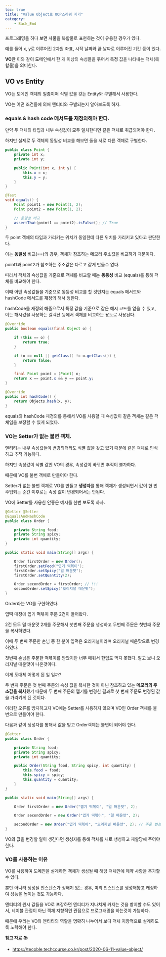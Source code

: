 ```yaml
---
toc: true
title: "Value Object로 OOP스러워 지기"
category:
    - Back_End
---
```

프로그래밍을 하다 보면 사물을 복합물로 표현하는 것이 유용한 경우가 있다.

예를 들어 x, y로 이루어진 2차원 좌표, 시작 날짜와 끝 날짜로 이루어진 기간 등이 있다.

**VO**란 이와 같이 도메인에서 한 개 이상의 속성들을 묶어서 특정 값을 나타내는 객체$($복합물)을 의미한다.

## VO vs Entity

VO는 도메인 객체의 일종이며 식별 값을 갖는 Entity와 구별해서 사용한다.

VO는 어떤 조건들에 의해 엔티티와 구별되는지 알아보도록 하자.

### equals & hash code 메서드를 재정의해야 한다.

만약 두 객체의 타입과 내부 속성값이 모두 일치한다면 같은 객체로 취급되어야 한다.

하지만 실제로 두 객체의 동일성 비교를 해보면 둘을 서로 다른 객체로 구별한다.

```java
public class Point {
    private int x;
    private int y;

    public Point(int x, int y) {
        this.x = x;
        this.y = y;
    }
}

@Test
void equals() {
    Point point1 = new Point(1, 2);
    Point point2 = new Point(1, 2);

    // 동일성 비교
    assertThat(point1 == point2).isFalse(); // True
}
```

두 point 객체의 타입과 가리키는 위치가 동일한데 다른 위치를 가리키고 있다고 판단한다.

이는 **동일성** 비교$($==)의 경우, 객체가 참조하는 메모리 주소값을 비교하기 때문이다.

point1과 point2가 참조하는 주소값은 다르고 같게 만들수 없다.

따라서 객체의 속성값을 기준으로 객체를 비교할 때는 **동등성** 비교 $($equals)를 통해 객체를 비교해야 한다.

이때 어떤 속성값들을 기준으로 동등성 비교를 할 것인지는 equals 메서드와 hashCode 메서드를 재정의 해서 정한다.

hashCode를 재정의 해줌으로서 특정 값을 기준으로 같은 해시 코드를 얻을 수 있고, 이는 해시값을 사용하는 컬렉션 등에서 객체를 비교하는 용도로 사용된다.

```java
@Override
public boolean equals(final Object o) {

    if (this == o) {
        return true;
    }

    if (o == null || getClass() != o.getClass()) {
        return false;
    }

    final Point point = (Point) o;
    return x == point.x && y == point.y;
}

@Override
public int hashCode() {
    return Objects.hash(x, y);
}
```

equals와 hashCode 재정의를 통해서 VO를 사용할 때 속성값이 같은 객체는 같은 객체임을 보장할 수 있게 되었다.

### VO는 Setter가 없는 불변 객체.

엔티티는 내부 속성값들이 변경되더라도 식별 값을 갖고 있기 때문에 같은 객체로 인식하고 추적 가능하다.

하지만 속성값이 식별 값인 VO의 경우, 속성값이 바뀌면 추적이 불가하다.

때문에 VO를 불변 객체로 만들어야 한다.

Setter가 없는 불변 객체로 VO를 만들고 **생성자**를 통해 객체가 생성되면서 값이 한 번 주입되는 순간 이후로는 속성 값이 변경되어서는 안된다.

VO에 Setter를 사용한 안좋은 예시를 한번 보도록 하자.

```java
@Getter @Setter
@EqualsAndHashCode
public class Order {

    private String food;
    private String spicy;
    private int quantity;
}

public static void main(String[] args) {

    Order firstOrder = new Order();
    firstOrder.setFood("엽기 떡볶이");
    firstOrder.setSpicy("덜 매운맛");
    firstOrder.setQuantity(2);

    Order secondOrder = firstOrder; // !!!
    secondOrder.setSpicy("오리지널 매운맛");
}
```

Order라는 VO를 구현하였다.

엽떡 매장에 엽기 떡볶이 주문 2건이 들어왔다.

2건 모두 덜 매운맛 2개를 주문해서 첫번째 주문을 생성하고 두번째 주문은 첫번째 주문을 복사하였다.

이때 두 번째 주문한 손님 중 한 분이 엽떡은 오리지널이라며 오리지널 매운맛으로 변경하였다.

첫번째 손님은 주문한 떡볶이를 받았지만 너무 매워서 한입도 먹지 못했다. 알고 보니 오리지널 매운맛이 나온것이다.

이게 도대체 어떻게 된 일 일까?

두 번째 주문은 첫 번째 주문의 속성 값을 복사한 것이 아닌 참조하고 있는 **메모리의 주소값을 복사**했기 때문에 두 번째 주문의 맵기를 변경한 결과로 첫 번째 주문도 변경된 값을 가리키게 된 것이다.

이러한 오류를 방지하고자 VO에는 Setter를 사용하지 않으며 VO인 Order 객체를 불변으로 만들어야 한다.

다음과 같이 생성자를 통해서 값을 받고 Order객체는 불변이 되어야 한다.

```java
@Getter
public class Order {

    private String food;
    private String spicy;
    private int quantity;

    public Order(String food, String spicy, int quantity) {
        this.food = food;
        this.spicy = spicy;
        this.quantity = quantity;
    }
}

public static void main(String[] args) {

    Order firstOrder = new Order("엽기 떡볶이", "덜 매운맛", 2);

    Order secondOrder = new Order("엽기 떡볶이", "덜 매운맛", 2);

    secondOrder = new Order("엽기 떡볶이", "오리지널 매운맛", 2); // 주문 변경
}
```

VO의 값을 변경할 일이 생긴다면 생성자를 통해 객체를 새로 생성하고 재할당해 주어야 한다.

### VO를 사용하는 이유

VO를 사용하여 도메인을 설계하면 객체가 생성될 때 해당 객체안에 제약 사항을 추가할 수 있다.

뿐만 아니라 생성될 인스턴스가 정해져 있는 경우, 미리 인스턴스를 생성해놓고 캐싱하여 성능을 높이는 것도 가능하다.

엔티티의 원시 값들을 VO로 포장하면 엔티티가 지나치게 커지는 것을 방지할 수도 있어서, 테이블 관점이 아닌 객체 지향적인 관점으로 프로그래밍을 하는것이 가능하다.

때문에 우리는 VO와 엔티티의 역할을 명확히 나누어서 보다 객체 지향적으로 설계하도록 노력해야 한다.

**참고 자료** 📚

- https://tecoble.techcourse.co.kr/post/2020-06-11-value-object/